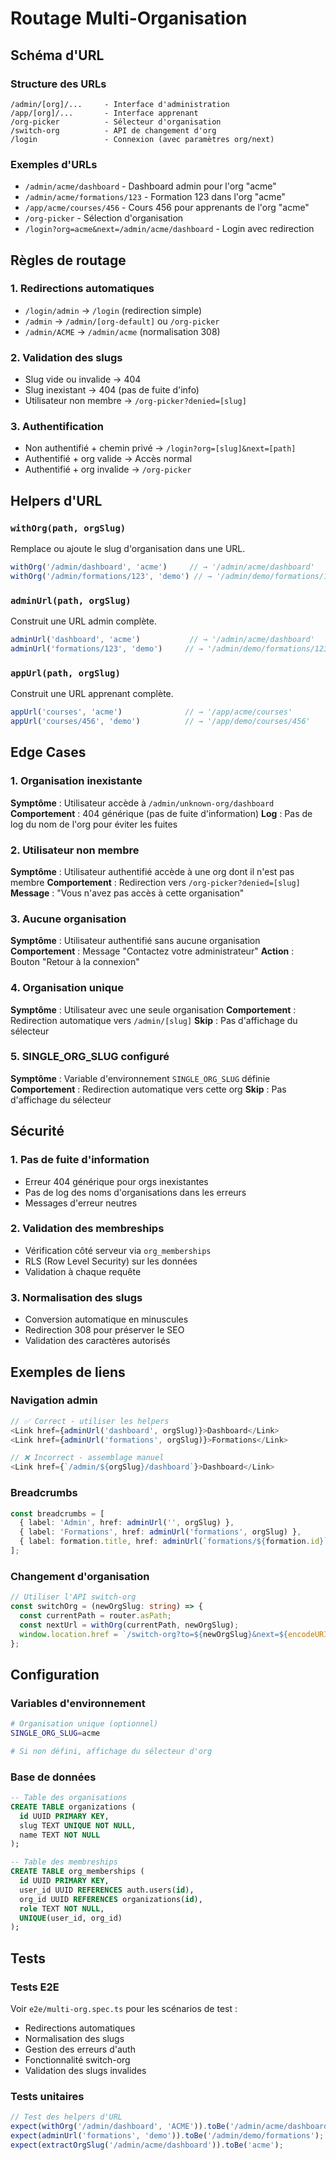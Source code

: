 # Routage Multi-Organisation

## Schéma d'URL

### Structure des URLs

```
/admin/[org]/...     - Interface d'administration
/app/[org]/...       - Interface apprenant
/org-picker          - Sélecteur d'organisation
/switch-org          - API de changement d'org
/login               - Connexion (avec paramètres org/next)
```

### Exemples d'URLs

- `/admin/acme/dashboard` - Dashboard admin pour l'org "acme"
- `/admin/acme/formations/123` - Formation 123 dans l'org "acme"
- `/app/acme/courses/456` - Cours 456 pour apprenants de l'org "acme"
- `/org-picker` - Sélection d'organisation
- `/login?org=acme&next=/admin/acme/dashboard` - Login avec redirection

## Règles de routage

### 1. Redirections automatiques

- `/login/admin` → `/login` (redirection simple)
- `/admin` → `/admin/[org-default]` ou `/org-picker`
- `/admin/ACME` → `/admin/acme` (normalisation 308)

### 2. Validation des slugs

- Slug vide ou invalide → 404
- Slug inexistant → 404 (pas de fuite d'info)
- Utilisateur non membre → `/org-picker?denied=[slug]`

### 3. Authentification

- Non authentifié + chemin privé → `/login?org=[slug]&next=[path]`
- Authentifié + org valide → Accès normal
- Authentifié + org invalide → `/org-picker`

## Helpers d'URL

### `withOrg(path, orgSlug)`

Remplace ou ajoute le slug d'organisation dans une URL.

```typescript
withOrg('/admin/dashboard', 'acme')     // → '/admin/acme/dashboard'
withOrg('/admin/formations/123', 'demo') // → '/admin/demo/formations/123'
```

### `adminUrl(path, orgSlug)`

Construit une URL admin complète.

```typescript
adminUrl('dashboard', 'acme')           // → '/admin/acme/dashboard'
adminUrl('formations/123', 'demo')     // → '/admin/demo/formations/123'
```

### `appUrl(path, orgSlug)`

Construit une URL apprenant complète.

```typescript
appUrl('courses', 'acme')              // → '/app/acme/courses'
appUrl('courses/456', 'demo')          // → '/app/demo/courses/456'
```

## Edge Cases

### 1. Organisation inexistante

**Symptôme** : Utilisateur accède à `/admin/unknown-org/dashboard`
**Comportement** : 404 générique (pas de fuite d'information)
**Log** : Pas de log du nom de l'org pour éviter les fuites

### 2. Utilisateur non membre

**Symptôme** : Utilisateur authentifié accède à une org dont il n'est pas membre
**Comportement** : Redirection vers `/org-picker?denied=[slug]`
**Message** : "Vous n'avez pas accès à cette organisation"

### 3. Aucune organisation

**Symptôme** : Utilisateur authentifié sans aucune organisation
**Comportement** : Message "Contactez votre administrateur"
**Action** : Bouton "Retour à la connexion"

### 4. Organisation unique

**Symptôme** : Utilisateur avec une seule organisation
**Comportement** : Redirection automatique vers `/admin/[slug]`
**Skip** : Pas d'affichage du sélecteur

### 5. SINGLE_ORG_SLUG configuré

**Symptôme** : Variable d'environnement `SINGLE_ORG_SLUG` définie
**Comportement** : Redirection automatique vers cette org
**Skip** : Pas d'affichage du sélecteur

## Sécurité

### 1. Pas de fuite d'information

- Erreur 404 générique pour orgs inexistantes
- Pas de log des noms d'organisations dans les erreurs
- Messages d'erreur neutres

### 2. Validation des membreships

- Vérification côté serveur via `org_memberships`
- RLS (Row Level Security) sur les données
- Validation à chaque requête

### 3. Normalisation des slugs

- Conversion automatique en minuscules
- Redirection 308 pour préserver le SEO
- Validation des caractères autorisés

## Exemples de liens

### Navigation admin

```typescript
// ✅ Correct - utiliser les helpers
<Link href={adminUrl('dashboard', orgSlug)}>Dashboard</Link>
<Link href={adminUrl('formations', orgSlug)}>Formations</Link>

// ❌ Incorrect - assemblage manuel
<Link href={`/admin/${orgSlug}/dashboard`}>Dashboard</Link>
```

### Breadcrumbs

```typescript
const breadcrumbs = [
  { label: 'Admin', href: adminUrl('', orgSlug) },
  { label: 'Formations', href: adminUrl('formations', orgSlug) },
  { label: formation.title, href: adminUrl(`formations/${formation.id}`, orgSlug) }
];
```

### Changement d'organisation

```typescript
// Utiliser l'API switch-org
const switchOrg = (newOrgSlug: string) => {
  const currentPath = router.asPath;
  const nextUrl = withOrg(currentPath, newOrgSlug);
  window.location.href = `/switch-org?to=${newOrgSlug}&next=${encodeURIComponent(nextUrl)}`;
};
```

## Configuration

### Variables d'environnement

```bash
# Organisation unique (optionnel)
SINGLE_ORG_SLUG=acme

# Si non défini, affichage du sélecteur d'org
```

### Base de données

```sql
-- Table des organisations
CREATE TABLE organizations (
  id UUID PRIMARY KEY,
  slug TEXT UNIQUE NOT NULL,
  name TEXT NOT NULL
);

-- Table des membreships
CREATE TABLE org_memberships (
  id UUID PRIMARY KEY,
  user_id UUID REFERENCES auth.users(id),
  org_id UUID REFERENCES organizations(id),
  role TEXT NOT NULL,
  UNIQUE(user_id, org_id)
);
```

## Tests

### Tests E2E

Voir `e2e/multi-org.spec.ts` pour les scénarios de test :

- Redirections automatiques
- Normalisation des slugs
- Gestion des erreurs d'auth
- Fonctionnalité switch-org
- Validation des slugs invalides

### Tests unitaires

```typescript
// Test des helpers d'URL
expect(withOrg('/admin/dashboard', 'ACME')).toBe('/admin/acme/dashboard');
expect(adminUrl('formations', 'demo')).toBe('/admin/demo/formations');
expect(extractOrgSlug('/admin/acme/dashboard')).toBe('acme');
```
